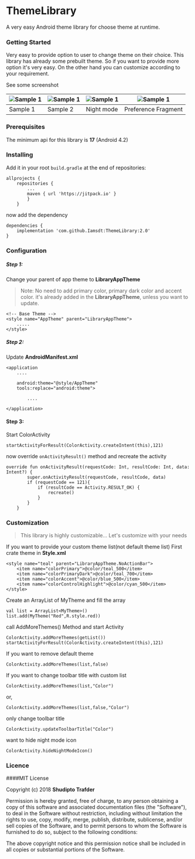 # ThemeLibrary
A very easy Android theme library for choose theme at runtime.

### Getting Started
Very easy to provide option to user to change theme on their choice. This library has already some prebuilt theme.
So if you want to provide more option it's very easy.
On the other hand you can customize according to your requirement.

See some screenshot </br>

| ![Sample 1][sample1] | ![Sample 1][sample2] | ![Sample 1][sample3] | ![Sample 1][sample4] |
|--- | --- | --- | ---|
| Sample 1 | Sample 2 | Night mode | Preference Fragment| 

[sample1]: ../master/img/sample1.png "Deafult theme list"
[sample2]: ../master/img/sample2.png "Deafult theme list2"
[sample3]: ../master/img/nightmode.png "Night mode"
[sample4]: ../master/img/preference.png "Preference theme"


### Prerequisites
The minimum api for this library is **17** (Android 4.2)

### Installing
Add it in your root `build.gradle` at the end of repositories:
````
allprojects {
    repositories {
        ...
        maven { url 'https://jitpack.io' }
        }   
    }
````
now add the dependency
````
dependencies {
    implementation 'com.github.Iamsdt:ThemeLibrary:2.0'
}
````

### Configuration
##### Step 1:
Change your parent of app theme to **LibraryAppTheme**
>Note: No need to add primary color, primary dark color and accent color.
 it's already added in the **LibraryAppTheme**, unless you want to update.
````
<!-- Base Theme -->
<style name="AppTheme" parent="LibraryAppTheme">
    .....
</style>
````
##### Step 2:
Update **AndroidManifest.xml**
````
<application
    ....
    
    android:theme="@style/AppTheme"
    tools:replace="android:theme">
    
        ....
        
</application>
````
#### Step 3:
Start ColorActivity
````
startActivityForResult(ColorActivity.createIntent(this),121)
````
now override `onActivityResult()` method and recreate the activity
````
override fun onActivityResult(requestCode: Int, resultCode: Int, data: Intent?) {
        super.onActivityResult(requestCode, resultCode, data)
        if (requestCode == 121){
            if (resultCode == Activity.RESULT_OK) {
                recreate()
            }
        }
    }
````

### Customization
>This library is highly customizable... Let's customize with your needs

If you want to provide your custom theme list(not default theme list)
First crate theme in **Style.xml**
````
<style name="teal" parent="LibraryAppTheme.NoActionBar">
    <item name="colorPrimary">@color/teal_500</item>
    <item name="colorPrimaryDark">@color/teal_700</item>
    <item name="colorAccent">@color/blue_500</item>
    <item name="colorControlHighlight">@color/cyan_500</item>
</style>
````
Create an ArrayList of MyTheme and fill the array
````
val list = ArrayList<MyTheme>()
list.add(MyTheme("Red",R.style.red))
````
call AddMoreThemes() Method and start Activity
````
ColorActivity.addMoreThemes(getList())
startActivityForResult(ColorActivity.createIntent(this),121)
````
If you want to remove default theme
````
ColorActivity.addMoreThemes(list,false)
````
If you want to change toolbar title with custom list
````            
ColorActivity.addMoreThemes(list,"Color")
````
or,
````
ColorActivity.addMoreThemes(list,false,"Color")
````
only change toolbar title
````
ColorActivity.updateToolbarTitle("Color")
````
want to hide night mode icon
````
ColorActivity.hideNightModeIcon()
````

### Licence
####MIT License

Copyright (c) 2018 **Shudipto Trafder**

Permission is hereby granted, free of charge, to any person obtaining a copy
of this software and associated documentation files (the "Software"), to deal
in the Software without restriction, including without limitation the rights
to use, copy, modify, merge, publish, distribute, sublicense, and/or sell
copies of the Software, and to permit persons to whom the Software is
furnished to do so, subject to the following conditions:

The above copyright notice and this permission notice shall be included in all
copies or substantial portions of the Software.